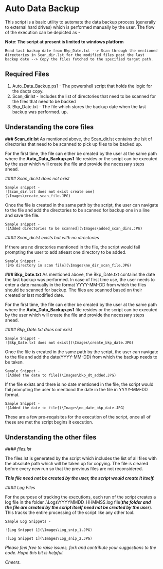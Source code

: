 # Auto Data Backup

This script is a basic utility to automate the data backup process (generally to external hard drives) which is performed manually by the user. The flow of the execution can be depicted as - 

**Note: The script at present is limited to windows platform**

```
Read last backup date from Bkp_Date.txt --> Scan through the mentioned directories in Scan_dir.lst for the modified files post the last backup date --> Copy the files fetched to the specified target path.
```

## Required Files

1. Auto_Data_Backup.ps1 - The powershell script that holds the logic for the daqta copy. 
2. Scan_dir.lst - Includes the list of directories that need to be scanned for the files that need to be backed 
3. Bkp_Date.txt - The file which stores the backup date when the last backup was performed.
up.

## Understanding the core files

**### Scan_dir.lst**
As mentioned above, the Scan_dir.lst contains the lsit of directories that need to be scanned to pick up files to be backed up.

For the first time, the file can either be created by the user at the same path where the **Auto_Data_Backup.ps1** file resides or the script can be executed by the user which will create the file and provide the necessary steps ahead.

*#### Scan_dir.lst does not exist*
```
Sample snippet - 
![Scan_dir.lst does not exist create one](\Images\create_scan_file.JPG)
```

Once the file is created in the same path by the script, the user can navigate to the file and add the directories to be scanned for backup one in a line and save the file.

```
Sample snippet - 
![Added directories to be scanned](\Images\added_scan_dirs.JPG)
```

*#### Scan_dir.lst exists but with no directories*

If there are no directories mentioned in the file, the script would fail prompting the user to add atleast one directory to be added.

```
Sample Snippet -
![No directory in scan file](\Images\no_dir_scan_file.JPG)
```


**### Bkp_Date.txt**
As mentioned above, the Bkp_Date.txt contains the date the last backup was performed. In case of first time use, the user needs to enter a date manually in the format YYYY-MM-DD from which the files should be scanned for backup. The files are scanned based on their created or last modified date.

For the first time, the file can either be created by the user at the same path where the **Auto_Data_Backup.ps1** file resides or the script can be executed by the user which will create the file and provide the necessary steps ahead.

*#### Bkp_Date.txt does not exist*

```
Sample Snippet - 
![Bkp_Date.txt does not exist](\Images\create_bkp_date.JPG)
```

Once the file is created in the same path by the script, the user can navigate to the file and add the date(YYYY-MM-DD) from which the backup needs to be taken.

```
Sample Snippet -
![Added the date to file](\Images\bkp_dt_added.JPG)
```

If the file exists and there is no date mentioned in the file, the script would fail prompting the user to mentiond the date in the file in YYYY-MM-DD format.

```
Sample Snippet -
![Added the date to file](\Images\no_date_bkp_date.JPG)
```

These are a few pre-requisites for the execution of the script, once all of these are met the script begins it execution.

## Understanding the other files

*#### files.lst*

The files.lst is generated by the script which includes the list of all files with the absolute path which will be taken up for copying. The file is cleared before every new run so that the previous files are not reconsidered.

__*This file need not be created by the user, the script would create it itself.*__

*#### Log Files*

For the purpose of tracking the executions, each run of the script creates a log file in the folder .\Logs\YYYYMMDD_HHMMSS.log file(__*the folder and the file are created by the script itself need not be created by the user*__). This tracks the entire processing of the script like any other tool.

```
Sample Log Snippets -

![Log Snippet 1](\Images\Log_snip_1.JPG)

![Log Snippet 1](\Images\Log_snip_2.JPG)
```


*Please feel free to raise issues, fork and contribute your suggestions to the code. Hope this bit is helpful.*

*Cheers.*